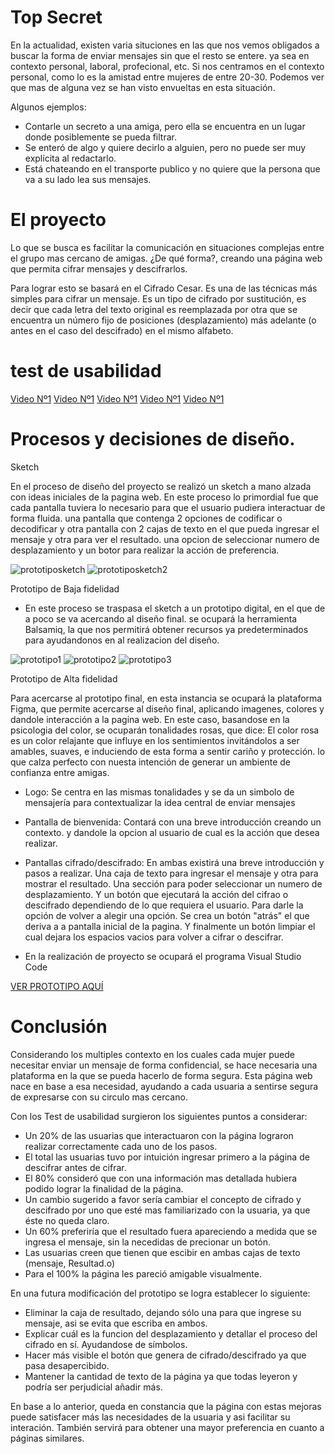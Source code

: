 
# Top Secret

En la actualidad, existen varia situciones en las que nos vemos obligados a buscar la forma de enviar mensajes sin que el resto se entere. ya sea en contexto personal, laboral, profecional, etc.
Si nos centramos en el contexto personal, como lo es la amistad entre mujeres de entre 20-30. Podemos ver que mas de alguna vez se han visto envueltas en esta situación. 

Algunos ejemplos:

 - Contarle un secreto a una amiga, pero ella se encuentra en un lugar donde posiblemente se pueda filtrar. 
 - Se enteró de algo y quiere decirlo a alguien, pero no puede ser muy explícita al redactarlo.
 - Está chateando en el transporte publico y no quiere que la persona que va a su lado lea sus mensajes.

# El proyecto

Lo que se busca es facilitar la comunicación en situaciones complejas entre el grupo mas cercano de amigas. 
¿De qué forma?, creando una página web que permita cifrar mensajes y descifrarlos. 

Para lograr esto se basará en el Cifrado Cesar. Es una de las técnicas más simples para cifrar un mensaje. Es un tipo de cifrado por sustitución, es decir que cada letra del texto original es reemplazada por otra que se encuentra un número fijo de posiciones (desplazamiento) más adelante (o antes en el caso del descifrado) en el mismo alfabeto.


# test de usabilidad 

[Video Nº1](https://www.loom.com/share/a989c81de5ca4ae49f986f7eabd4efcf)
[Video Nº1](https://www.loom.com/share/ec6216d8a60e4999ac9ccef4aebb78af)
[Video Nº1](https://www.loom.com/share/6f292ad6767e4831ad6f916b3226470c)
[Video Nº1](https://www.loom.com/share/d87ccbba799045f1bfbf7db2e65fff9f)
[Video Nº1](https://www.loom.com/share/377d460c701143c6b5b8dec756871726)


# Procesos y decisiones de diseño.

Sketch

En el proceso de diseño del proyecto se realizó un sketch a mano alzada con ideas iniciales de la pagina web. En este proceso lo primordial fue que cada pantalla tuviera lo necesario para que el usuario pudiera interactuar de forma fluida.
una pantalla que contenga 2 opciones de codificar o decodificar y otra pantalla con 2 cajas de texto en el que pueda ingresar el mensaje y otra para ver el resultado. una opcion de seleccionar numero de desplazamiento y un botor para realizar la acción de preferencia.


![prototiposketch](https://github.com/CamiPerezv/SCL012-Cipher/blob/master/src/img/sketch.jpg)
![prototiposketch2](https://github.com/CamiPerezv/SCL012-Cipher/blob/master/src/img/sketch2.jpg)

Prototipo de Baja fidelidad

- En este proceso se traspasa el sketch a un prototipo digital, en el que de a poco se va acercando al diseño final. se ocupará la herramienta Balsamiq, la que nos permitirá obtener recursos ya predeterminados para ayudandonos en al realizacion del diseño.

![prototipo1](https://github.com/CamiPerezv/SCL012-Cipher/blob/master/src/img/Mockup1.png?raw=true)
![prototipo2](https://github.com/CamiPerezv/SCL012-Cipher/blob/master/src/img/Mockup2.png?raw=true)
![prototipo3](https://github.com/CamiPerezv/SCL012-Cipher/blob/master/src/img/Mockup2.png?raw=true)



Prototipo de Alta fidelidad 

 Para acercarse al prototipo final, en esta instancia se ocupará la plataforma Figma, que permite acercarse al diseño final, aplicando imagenes, colores y dandole interacción a la pagina web. 
 En este caso, basandose en la psicologia del color, se ocuparán tonalidades rosas, que dice: El color rosa es un color relajante que influye en los sentimientos invitándolos a ser amables, suaves, e induciendo de esta forma a sentir cariño y protección. lo que calza perfecto con nuesta intención de generar un ambiente de confianza entre amigas.

- Logo: Se centra en las mismas tonalidades y se da un simbolo de mensajería para contextualizar la idea central de enviar mensajes
 
- Pantalla de bienvenida: Contará con una breve introducción creando un contexto. y dandole la opcion al usuario de cual es la acción que desea realizar.

- Pantallas cifrado/descifrado: En ambas existirá una breve introducción y pasos a realizar. Una caja de texto para ingresar el mensaje y otra para mostrar el resultado. Una sección para poder seleccionar un numero de desplazamiento. Y un botón que ejecutará la acción del cifrao o descifrado dependiendo de lo que requiera el usuario. Para darle la opción de volver a alegir una opción. Se crea un botón "atrás" el que deriva a a pantalla inicial de la pagina. Y finalmente un botón limpiar el cual dejara los espacios vacios para volver a cifrar o descifrar.
- En la realización de proyecto se ocupará el programa Visual Studio Code 


[VER PROTOTIPO AQUÍ](https://www.figma.com/proto/p3dzDdmuCbiN8qnkQxRnUc/cipher?node-id=3%3A2&scaling=scale-down)



# Conclusión

Considerando los multiples contexto en los cuales cada mujer puede necesitar enviar un mensaje de forma confidencial, se hace necesaria una plataforma en la que se pueda hacerlo de forma segura.
Esta página web nace en base a esa necesidad, ayudando a cada usuaria a sentirse segura de expresarse con su circulo mas cercano.

Con los Test de usabilidad surgieron los siguientes puntos a considerar:

- Un 20% de las usuarias que interactuaron con la página lograron realizar correctamente cada uno de los pasos.
- El total las usuarias tuvo por intuición ingresar primero a la página de descifrar antes de cifrar.
- El 80% consideró que con una información mas detallada hubiera podido lograr la finalidad de la página.
- Un cambio sugerido a favor sería cambiar el concepto de cifrado y descifrado por uno que esté mas familiarizado con la usuaria, ya que éste no queda claro.
- Un 60% preferiría que el resultado fuera apareciendo a medida que se ingresa el mensaje, sin la necedidas de precionar un botón.
- Las usuarias creen que tienen que escibir en ambas cajas de texto (mensaje, Resultad.o)
- Para el 100% la página les pareció amigable visualmente.


En una futura modificación del prototipo se logra establecer lo siguiente:

- Eliminar la caja de resultado, dejando sólo una para que ingrese su mensaje, asi se evita que escriba en ambos.
- Explicar cuál es la funcion del desplazamiento y detallar el proceso del cifrado en sí. Ayudandose de símbolos.
- Hacer más visible el botón que genera de cifrado/descifrado ya que pasa desapercibido. 
- Mantener la cantidad de texto de la página ya que todas leyeron y podría ser perjudicial añadir más.


En base a lo anterior, queda en constancia que la página con estas mejoras puede satisfacer más las necesidades de la usuaria y asi facilitar su interación. También servirá para obtener una mayor preferencia en cuanto a páginas similares.



